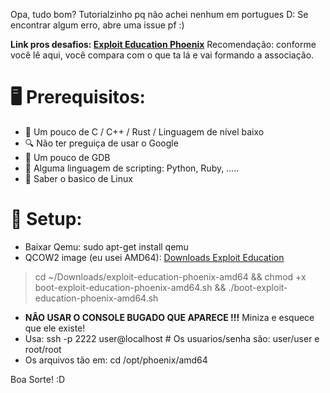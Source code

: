 Opa, tudo bom?
Tutorialzinho pq não achei nenhum em portugues D:
Se encontrar algum erro, abre uma issue pf :)

**Link pros desafios: [Exploit Education Phoenix](https://exploit.education/phoenix/)** 
Recomendação: conforme você lê aqui, você compara com o que ta lá e vai formando a associação.

# 🖥️ Prerequisitos: 
- 💾 Um pouco de C / C++ / Rust / Linguagem de nível baixo
- 🔍 Não ter preguiça de usar o Google
- 🛑 Um pouco de GDB
- 🐍 Alguma linguagem de scripting: Python, Ruby, .....
- 🐧 Saber o basico de Linux

# 🤖 Setup:
- Baixar Qemu: sudo apt-get install qemu
- QCOW2 image (eu usei AMD64): [Downloads Exploit Education](https://exploit.education/downloads/)

> cd ~/Downloads/exploit-education-phoenix-amd64
> && chmod +x boot-exploit-education-phoenix-amd64.sh
> && ./boot-exploit-education-phoenix-amd64.sh

- **NÂO USAR O CONSOLE BUGADO QUE APARECE !!!** Miniza e esquece que ele existe!
- Usa: ssh -p 2222 user@localhost # Os usuarios/senha são: user/user e root/root
- Os arquivos tão em: cd /opt/phoenix/amd64

Boa Sorte! :D
